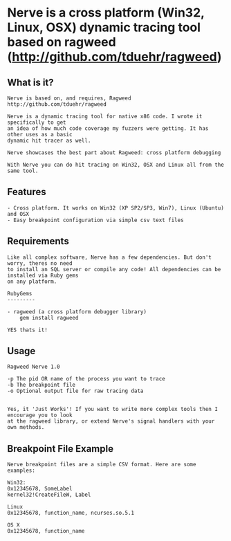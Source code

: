 # Nerve is a cross platform (Win32, Linux, OSX) dynamic tracing tool based on ragweed (http://github.com/tduehr/ragweed)

## What is it?

    Nerve is based on, and requires, Ragweed http://github.com/tduehr/ragweed

	Nerve is a dynamic tracing tool for native x86 code. I wrote it specifically to get
	an idea of how much code coverage my fuzzers were getting. It has other uses as a basic
	dynamic hit tracer as well.

    Nerve showcases the best part about Ragweed: cross platform debugging

    With Nerve you can do hit tracing on Win32, OSX and Linux all from the same tool.

## Features

	- Cross platform. It works on Win32 (XP SP2/SP3, Win7), Linux (Ubuntu) and OSX
	- Easy breakpoint configuration via simple csv text files

## Requirements

	Like all complex software, Nerve has a few dependencies. But don't worry, theres no need
	to install an SQL server or compile any code! All dependencies can be installed via Ruby gems
    on any platform.

    RubyGems
	---------

	- ragweed (a cross platform debugger library)
		gem install ragweed

    YES thats it!

## Usage

	Ragweed Nerve 1.0

	-p The pid OR name of the process you want to trace
	-b The breakpoint file
	-o Optional output file for raw tracing data


	Yes, it 'Just Works'! If you want to write more complex tools then I encourage you to look
	at the ragweed library, or extend Nerve's signal handlers with your own methods.

## Breakpoint File Example

    Nerve breakpoint files are a simple CSV format. Here are some examples:

    Win32:
    0x12345678, SomeLabel
    kernel32!CreateFileW, Label

    Linux
    0x12345678, function_name, ncurses.so.5.1

    OS X
    0x12345678, function_name

